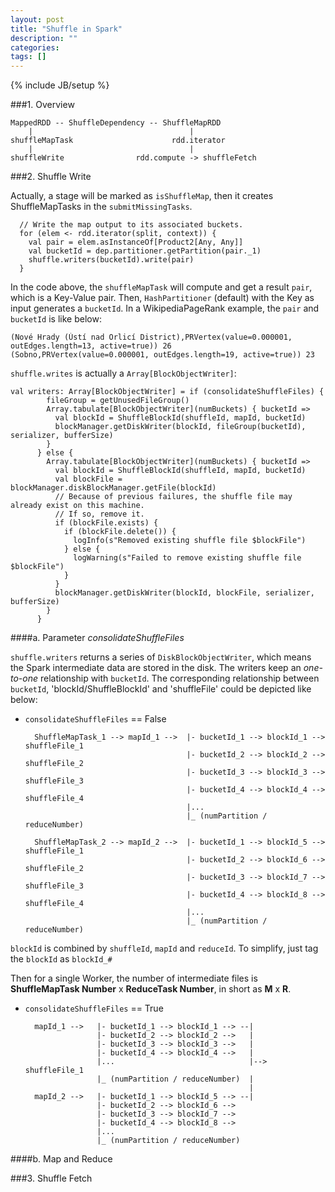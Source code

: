 ```yaml
---
layout: post
title: "Shuffle in Spark"
description: ""
categories: 
tags: []
---
```

{% include JB/setup %}

###1. Overview

	MappedRDD -- ShuffleDependency -- ShuffleMapRDD
		|									|
	shuffleMapTask						rdd.iterator
		|									|
	shuffleWrite				rdd.compute -> shuffleFetch

###2. Shuffle Write
	
Actually, a stage will be marked as `isShuffleMap`, then it creates ShuffleMapTasks in the `submitMissingTasks`.

	
      // Write the map output to its associated buckets.
      for (elem <- rdd.iterator(split, context)) {
        val pair = elem.asInstanceOf[Product2[Any, Any]]
        val bucketId = dep.partitioner.getPartition(pair._1)
        shuffle.writers(bucketId).write(pair)
      }

In the code above, the `shuffleMapTask` will compute and get a result `pair`, which is a Key-Value pair. Then, `HashPartitioner` (default) with the Key as input generates a `bucketId`. In a WikipediaPageRank example, the `pair` and `bucketId` is like below:
	
	(Nové Hrady (Ústí nad Orlicí District),PRVertex(value=0.000001, outEdges.length=13, active=true)) 26
	(Sobno,PRVertex(value=0.000001, outEdges.length=19, active=true)) 23

`shuffle.writes` is actually a `Array[BlockObjectWriter]`:

	val writers: Array[BlockObjectWriter] = if (consolidateShuffleFiles) {
	        fileGroup = getUnusedFileGroup()
	        Array.tabulate[BlockObjectWriter](numBuckets) { bucketId =>
	          val blockId = ShuffleBlockId(shuffleId, mapId, bucketId)
	          blockManager.getDiskWriter(blockId, fileGroup(bucketId), serializer, bufferSize)
	        }
	      } else {
	        Array.tabulate[BlockObjectWriter](numBuckets) { bucketId =>
	          val blockId = ShuffleBlockId(shuffleId, mapId, bucketId)
	          val blockFile = blockManager.diskBlockManager.getFile(blockId)
	          // Because of previous failures, the shuffle file may already exist on this machine.
	          // If so, remove it.
	          if (blockFile.exists) {
	            if (blockFile.delete()) {
	              logInfo(s"Removed existing shuffle file $blockFile")
	            } else {
	              logWarning(s"Failed to remove existing shuffle file $blockFile")
	            }
	          }
	          blockManager.getDiskWriter(blockId, blockFile, serializer, bufferSize)
	        }
	      }



####a. Parameter _consolidateShuffleFiles_

`shuffle.writers` returns a series of `DiskBlockObjectWriter`, which means the Spark intermediate data are stored in the disk. The writers keep an *one-to-one* relationship with `bucketId`. The corresponding relationship between `bucketId`, 'blockId/ShuffleBlockId' and 'shuffleFile' could be depicted like below:

* `consolidateShuffleFiles` == False
	
		ShuffleMapTask_1 --> mapId_1 -->  |- bucketId_1 --> blockId_1 --> shuffleFile_1 
							  		  	  |- bucketId_2 --> blockId_2 --> shuffleFile_2 
							  		  	  |- bucketId_3 --> blockId_3 --> shuffleFile_3 
							  	  		  |- bucketId_4 --> blockId_4 --> shuffleFile_4 
										  |...
										  |_ (numPartition / reduceNumber)

		ShuffleMapTask_2 --> mapId_2 -->  |- bucketId_1 --> blockId_5 --> shuffleFile_1 
							  		  	  |- bucketId_2 --> blockId_6 --> shuffleFile_2 
							  		  	  |- bucketId_3 --> blockId_7 --> shuffleFile_3 
							  	  		  |- bucketId_4 --> blockId_8 --> shuffleFile_4 
										  |...
										  |_ (numPartition / reduceNumber)

`blockId` is combined by `shuffleId`, `mapId` and `reduceId`. To simplify, just tag the `blockId` as `blockId_#`
		
Then for a single Worker, the number of intermediate files is __ShuffleMapTask Number__ x __ReduceTask Number__, in short as __M__ x __R__.


* `consolidateShuffleFiles` == True

		mapId_1 -->   |- bucketId_1 --> blockId_1 --> --|
  		  			  |- bucketId_2 --> blockId_2 -->   |
  		  	  		  |- bucketId_3 --> blockId_3 -->   |
		  	  		  |- bucketId_4 --> blockId_4 -->   |
					  |...	                            |--> shuffleFile_1
					  |_ (numPartition / reduceNumber)  |                         
					  		                            |					                                        
		mapId_2 -->   |- bucketId_1 --> blockId_5 --> --| 
		  		  	  |- bucketId_2 --> blockId_6 -->  
		  		  	  |- bucketId_3 --> blockId_7 -->  
		  	  		  |- bucketId_4 --> blockId_8 -->  
					  |...
					  |_ (numPartition / reduceNumber)
								  	

####b. Map and Reduce




###3. Shuffle Fetch

